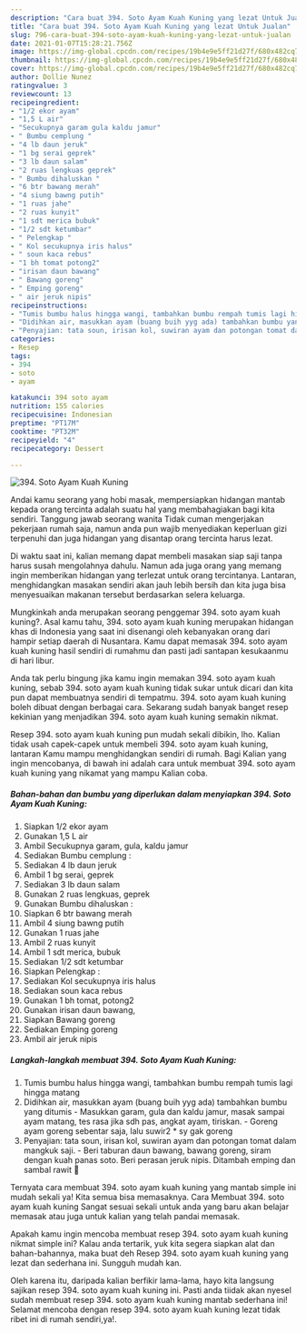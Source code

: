 ```yaml
---
description: "Cara buat 394. Soto Ayam Kuah Kuning yang lezat Untuk Jualan"
title: "Cara buat 394. Soto Ayam Kuah Kuning yang lezat Untuk Jualan"
slug: 796-cara-buat-394-soto-ayam-kuah-kuning-yang-lezat-untuk-jualan
date: 2021-01-07T15:28:21.756Z
image: https://img-global.cpcdn.com/recipes/19b4e9e5ff21d27f/680x482cq70/394-soto-ayam-kuah-kuning-foto-resep-utama.jpg
thumbnail: https://img-global.cpcdn.com/recipes/19b4e9e5ff21d27f/680x482cq70/394-soto-ayam-kuah-kuning-foto-resep-utama.jpg
cover: https://img-global.cpcdn.com/recipes/19b4e9e5ff21d27f/680x482cq70/394-soto-ayam-kuah-kuning-foto-resep-utama.jpg
author: Dollie Nunez
ratingvalue: 3
reviewcount: 13
recipeingredient:
- "1/2 ekor ayam"
- "1,5 L air"
- "Secukupnya garam gula kaldu jamur"
- " Bumbu cemplung "
- "4 lb daun jeruk"
- "1 bg serai geprek"
- "3 lb daun salam"
- "2 ruas lengkuas geprek"
- " Bumbu dihaluskan "
- "6 btr bawang merah"
- "4 siung bawng putih"
- "1 ruas jahe"
- "2 ruas kunyit"
- "1 sdt merica bubuk"
- "1/2 sdt ketumbar"
- " Pelengkap "
- " Kol secukupnya iris halus"
- " soun kaca rebus"
- "1 bh tomat potong2"
- "irisan daun bawang"
- " Bawang goreng"
- " Emping goreng"
- " air jeruk nipis"
recipeinstructions:
- "Tumis bumbu halus hingga wangi, tambahkan bumbu rempah tumis lagi hingga matang"
- "Didihkan air, masukkan ayam (buang buih yyg ada) tambahkan bumbu yang ditumis Masukkan garam, gula dan kaldu jamur, masak sampai ayam matang, tes rasa jika sdh pas, angkat ayam, tiriskan. Goreng ayam goreng sebentar saja, lalu suwir2 * sy gak goreng"
- "Penyajian: tata soun, irisan kol, suwiran ayam dan potongan tomat dalam mangkuk saji.  Beri taburan daun bawang, bawang goreng, siram dengan kuah panas soto. Beri perasan jeruk nipis. Ditambah emping dan sambal rawit 🙂"
categories:
- Resep
tags:
- 394
- soto
- ayam

katakunci: 394 soto ayam 
nutrition: 155 calories
recipecuisine: Indonesian
preptime: "PT17M"
cooktime: "PT32M"
recipeyield: "4"
recipecategory: Dessert

---
```



![394. Soto Ayam Kuah Kuning](https://img-global.cpcdn.com/recipes/19b4e9e5ff21d27f/680x482cq70/394-soto-ayam-kuah-kuning-foto-resep-utama.jpg)

Andai kamu seorang yang hobi masak, mempersiapkan hidangan mantab kepada orang tercinta adalah suatu hal yang membahagiakan bagi kita sendiri. Tanggung jawab seorang  wanita Tidak cuman mengerjakan pekerjaan rumah saja, namun anda pun wajib menyediakan keperluan gizi terpenuhi dan juga hidangan yang disantap orang tercinta harus lezat.

Di waktu  saat ini, kalian memang dapat membeli masakan siap saji tanpa harus susah mengolahnya dahulu. Namun ada juga orang yang memang ingin memberikan hidangan yang terlezat untuk orang tercintanya. Lantaran, menghidangkan masakan sendiri akan jauh lebih bersih dan kita juga bisa menyesuaikan makanan tersebut berdasarkan selera keluarga. 



Mungkinkah anda merupakan seorang penggemar 394. soto ayam kuah kuning?. Asal kamu tahu, 394. soto ayam kuah kuning merupakan hidangan khas di Indonesia yang saat ini disenangi oleh kebanyakan orang dari hampir setiap daerah di Nusantara. Kamu dapat memasak 394. soto ayam kuah kuning hasil sendiri di rumahmu dan pasti jadi santapan kesukaanmu di hari libur.

Anda tak perlu bingung jika kamu ingin memakan 394. soto ayam kuah kuning, sebab 394. soto ayam kuah kuning tidak sukar untuk dicari dan kita pun dapat membuatnya sendiri di tempatmu. 394. soto ayam kuah kuning boleh dibuat dengan berbagai cara. Sekarang sudah banyak banget resep kekinian yang menjadikan 394. soto ayam kuah kuning semakin nikmat.

Resep 394. soto ayam kuah kuning pun mudah sekali dibikin, lho. Kalian tidak usah capek-capek untuk membeli 394. soto ayam kuah kuning, lantaran Kamu mampu menghidangkan sendiri di rumah. Bagi Kalian yang ingin mencobanya, di bawah ini adalah cara untuk membuat 394. soto ayam kuah kuning yang nikamat yang mampu Kalian coba.

<!--inarticleads1-->

##### Bahan-bahan dan bumbu yang diperlukan dalam menyiapkan 394. Soto Ayam Kuah Kuning:

1. Siapkan 1/2 ekor ayam
1. Gunakan 1,5 L air
1. Ambil Secukupnya garam, gula, kaldu jamur
1. Sediakan  Bumbu cemplung :
1. Sediakan 4 lb daun jeruk
1. Ambil 1 bg serai, geprek
1. Sediakan 3 lb daun salam
1. Gunakan 2 ruas lengkuas, geprek
1. Gunakan  Bumbu dihaluskan :
1. Siapkan 6 btr bawang merah
1. Ambil 4 siung bawng putih
1. Gunakan 1 ruas jahe
1. Ambil 2 ruas kunyit
1. Ambil 1 sdt merica, bubuk
1. Sediakan 1/2 sdt ketumbar
1. Siapkan  Pelengkap :
1. Sediakan  Kol secukupnya iris halus
1. Sediakan  soun kaca rebus
1. Gunakan 1 bh tomat, potong2
1. Gunakan irisan daun bawang,
1. Siapkan  Bawang goreng
1. Sediakan  Emping goreng
1. Ambil  air jeruk nipis




<!--inarticleads2-->

##### Langkah-langkah membuat 394. Soto Ayam Kuah Kuning:

1. Tumis bumbu halus hingga wangi, tambahkan bumbu rempah tumis lagi hingga matang
1. Didihkan air, masukkan ayam (buang buih yyg ada) tambahkan bumbu yang ditumis - Masukkan garam, gula dan kaldu jamur, masak sampai ayam matang, tes rasa jika sdh pas, angkat ayam, tiriskan. - Goreng ayam goreng sebentar saja, lalu suwir2 * sy gak goreng
1. Penyajian: tata soun, irisan kol, suwiran ayam dan potongan tomat dalam mangkuk saji.  - Beri taburan daun bawang, bawang goreng, siram dengan kuah panas soto. Beri perasan jeruk nipis. Ditambah emping dan sambal rawit 🙂




Ternyata cara membuat 394. soto ayam kuah kuning yang mantab simple ini mudah sekali ya! Kita semua bisa memasaknya. Cara Membuat 394. soto ayam kuah kuning Sangat sesuai sekali untuk anda yang baru akan belajar memasak atau juga untuk kalian yang telah pandai memasak.

Apakah kamu ingin mencoba membuat resep 394. soto ayam kuah kuning nikmat simple ini? Kalau anda tertarik, yuk kita segera siapkan alat dan bahan-bahannya, maka buat deh Resep 394. soto ayam kuah kuning yang lezat dan sederhana ini. Sungguh mudah kan. 

Oleh karena itu, daripada kalian berfikir lama-lama, hayo kita langsung sajikan resep 394. soto ayam kuah kuning ini. Pasti anda tiidak akan nyesel sudah membuat resep 394. soto ayam kuah kuning mantab sederhana ini! Selamat mencoba dengan resep 394. soto ayam kuah kuning lezat tidak ribet ini di rumah sendiri,ya!.

